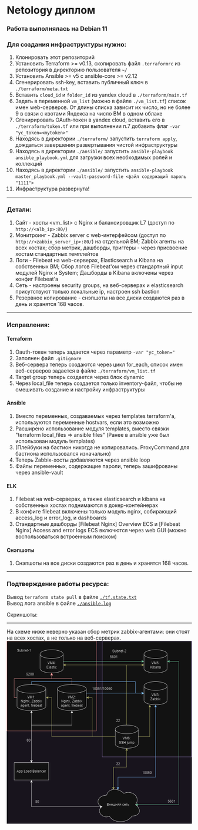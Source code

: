 # Netology диплом
  
### Работа выполнялась на Debian 11  
  
### Для создания инфраструктуры нужно:
1. Клонировать этот репозиторий
2. Установить Terraform >= v0.13, скопировать файл `.terraformrc` из репозитория в директорию пользователя `~/`
3. Установить Ansible >= v5 c ansible-core >= v2.12
4. Сгенерировать ssh-key, вставить публичный ключ в `./terraform/meta.txt`
5. Вставить `cloud_id` и `folder_id` из yandex cloud в `./terraform/main.tf`
6. Задать в переменной `vm_list` (можно в файле `./vm_list.tf`) список имен web-серверов. От длины списка зависит их число, но не более 9 в связи с квотами Яндекса на число ВМ в одном облаке
7. Сгенирировать OAuth-токен в yandex cloud, вставить его в `./terraform/token.tf` или при выполнении п.7 добавить флаг `-var "yc_token=<mytoken>"`
8. Находясь в директории `./terraform/` запустить `terraform apply`, дождаться завершения развертывания чистой инфраструктуры
9. Находясь в директории `./ansible/` запустить `ansible-playbook ansible_playbook.yml` для загрузки всех необходимых ролей и коллекций
10. Находясь в директории `./ansible/` запустить `ansible-playbook master_playbook.yml --vault-password-file <файл содержащий пароль "1111">`
11. Инфраструктура развернута!

---
### Детали:

1. Сайт - хосты <vm_list> с Nginx и балансировщик L7 (доступ по `http://<alb_ip>:80/`)
2. Монитроинг - Zabbix server с web-интерфейсом (доступ по `http://<zabbix_server_ip>:80/`) на отдельной ВМ; Zabbix агенты на всех хостах; сбор метрик, дашборды, триггеры - через присвоение хостам стандартных темплейтов
3. Логи - Filebeat на web-серверах, Elasticsearch и Kibana на собственных ВМ; Сбор логов Filebeat'ом через стандартный input модулей Nginx и System; Дашборды в Kibana включены через конфиг Filebeat'а
4. Сеть - настроены security groups, на веб-серверах и elasticsearch присутствуют только локальные ip, настроен ssh bastion
5. Резервное копирование - снэпшоты на все диски создаются раз в день и хранятся 168 часов.

---
### Исправления:  

#### Terraform

1. Oauth-токен теперь задается через параметр `-var "yc_token="`
2. Заполнен файл `.gitignore`
3. Веб-сервера теперь создаются через цикл for_each, список имен веб-серверов задается в файле `./terraform/vm_list.tf`
4. Target group теперь создается через блок dynamic
5. Через local_file теперь создается только inventory-файл, чтобы не смешивать создание и настройку инфраструктуры

#### Ansible

1. Вместо переменных, создаваемых через templates terraform'а, используются переменные hostvars, если это возможно
2. Расширено использование модуля templates, вместо связки "terraform local_files => ansible files" (Ранее в ansible уже был использован модуль templates)
3. (Плейбуки на бастион никогда не копировались. ProxyCommand для бастиона использовался изначально)
4. Теперь Zabbix-хосты добавляются через ansible loop
5. Файлы переменных, содержащие пароли, теперь зашифрованы через ansible-vault

#### ELK

1. Filebeat на web-серверах, а также elasticsearch и kibana на собственных хостах поднимаются в докер-контейнерах
2. В конфиге filebeat включены только модуль nginx, собирающий access_log и error_log, и dashboards
3. Стандартные дашборды [Filebeat Nginx] Overview ECS и [Filebeat Nginx] Access and error logs ECS включются через web GUI (можно воспользоваться встроенным поиском)

#### Снэпшоты

1. Снэпшоты на все диски создаются раз в день и хранятся 168 часов.

---

### Подтверждение работы ресурса:  
Вывод `terraform state pull` в файле [`./tf.state.txt`](/tf.state.txt)  
Вывод лога ansible в файле [`./ansible.log`](/ansible.log)  

Скриншоты:  

---
На схеме ниже неверно указан сбор метрик zabbix-агентами: они стоят на всех хостах, а не только на веб-серверах.  
![image](https://github.com/Maxterx10/Netology_diplom/blob/main/Infrastructure_scheme.drawio.png?raw=true)


